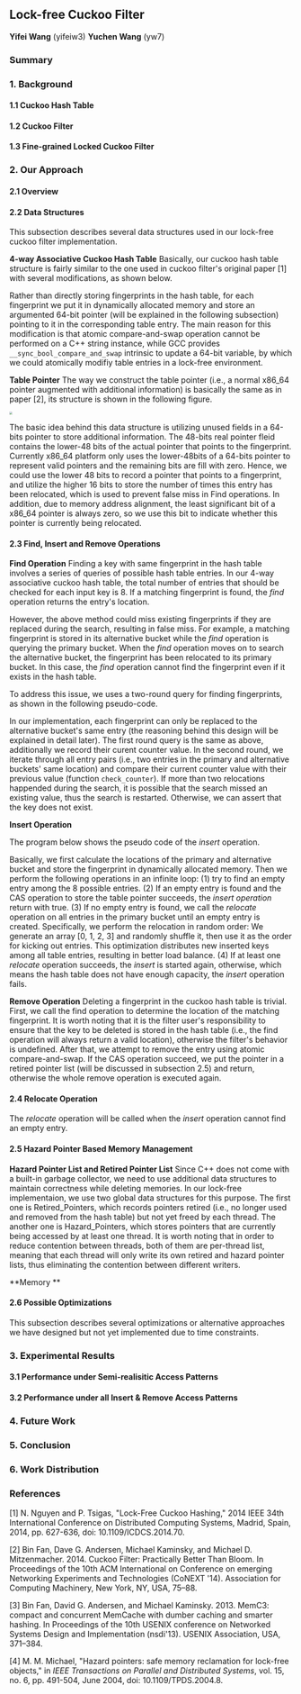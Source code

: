 ## Lock-free Cuckoo Filter

**Yifei Wang** (yifeiw3)
**Yuchen Wang** (yw7)

### Summary

### 1. Background

#### 1.1 Cuckoo Hash Table

#### 1.2 Cuckoo Filter

#### 1.3 Fine-grained Locked Cuckoo Filter

### 2. Our Approach

#### 2.1 Overview

#### 2.2 Data Structures
This subsection describes several data structures used in our lock-free cuckoo filter implementation.

**4-way Associative Cuckoo Hash Table**
Basically, our cuckoo hash table structure is fairly similar to the one used in cuckoo filter's original paper [1] with several modifications, as shown below.

Rather than directly storing fingerprints in the hash table, for each fingerprint we put it in dynamically allocated memory and store an argumented 64-bit pointer (will be explained in the following subsection) pointing to it in the corresponding table entry. The main reason for this modification is that atomic compare-and-swap operation cannot be performed on a C++ string instance, while GCC provides `__sync_bool_compare_and_swap` intrinsic to update a 64-bit variable, by which we could atomically modifiy table entries in a lock-free environment.

**Table Pointer**
The way we construct the table pointer (i.e., a normal x86_64 pointer augmented with additional information) is basically the same as in paper [2], its structure is shown in the following figure. 

<img src="/Users/xsxsz/Desktop/15618/project/pic/pointer.png" style="zoom:30%" />

The basic idea behind this data structure is utilizing unused fields in a 64-bits pointer to store additional information. The 48-bits real pointer fleid contains the lower-48 bits of the actual pointer that points to the fingerprint. Currently x86_64 platform only uses the lower-48bits of a 64-bits pointer to represent valid pointers and the remaining bits are fill with zero. Hence, we could  use the lower 48 bits to record a pointer that points to a fingerprint, and utilize the higher 16 bits to store the number of times this entry has been relocated, which is used to prevent false miss in Find operations. In addition, due to memory address alignment, the least significant bit of a x86_64 pointer is always zero, so we use this bit to indicate whether this pointer is currently being relocated. 

#### 2.3 Find, Insert and Remove Operations

**Find Operation**
Finding a key with same fingerprint in the hash table involves a series of queries of possible hash table entries. In our 4-way associative cuckoo hash table, the total number of entries that should be checked for each input key is 8. If a matching fingerprint is found, the *find* operation returns the entry's location.

However, the above method could miss existing fingerprints if they are replaced during the search, resulting in false miss. For example, a matching fingerprint is stored in its alternative bucket while the *find* operation is querying the primary bucket. When the *find* operation moves on to search the alternative bucket, the fingerprint has been relocated to its primary bucket. In this case, the *find* operation cannot find the fingerprint even if it exists in the hash table.

To address this issue, we uses a two-round query for finding fingerprints, as shown in the following pseudo-code.



In our implementation, each fingerprint can only be replaced to the alternative bucket's same entry (the reasoning behind this design will be explained in detail later). The first round query is the same as above, additionally we record their curent counter value. In the second round, we iterate through all entry pairs (i.e., two entries in the primary and alternative buckets' same location) and compare their current counter value with their previous value (function `check_counter`). If more than two relocations happended during the search, it is possible that the search missed an existing value, thus the search is restarted. Otherwise, we can assert that the key does not exist.

**Insert Operation**

The program below shows the pseudo code of the *insert* operation. 


Basically, we first calculate the locations of the primary and alternative bucket and store the fingerprint in dynamically allocated memory. Then we perform the following operations in an infinite loop: (1) try to find an empty entry among the 8 possible entries. (2) If an empty entry is found and the CAS operation to store the table pointer succeeds, the *insert operation* return with true. (3) If no empty entry is found, we call the *relocate* operation on all entries in the primary bucket until an empty entry is created. Specifically, we perform the relocation in random order: We generate an array [0, 1, 2, 3] and randomly shuffle it, then use it as the order for kicking out entries. This optimization distributes new inserted keys among all table entries, resulting in better load balance. (4) If at least one *relocate* operation succeeds, the *insert* is started again, otherwise, which means the hash table does not have enough capacity, the *insert* operation fails. 

**Remove Operation**
Deleting a fingerprint in the cuckoo hash table is trivial. First, we call the find operation to determine the location of the matching fingerprint. It is worth noting that it is the filter user's responsibility to ensure that the key to be deleted is stored in the hash table (i.e., the find operation will always return a valid location), otherwise the filter's behavior is undefined. After that, we attempt to remove the entry using atomic compare-and-swap. If the CAS operation succeed, we put the pointer in a retired pointer list (will be discussed in subsection 2.5) and return, otherwise the whole remove operation is executed again.

#### 2.4 Relocate Operation
The *relocate* operation will be called when the *insert* operation cannot find an empty entry. 


#### 2.5 Hazard Pointer Based Memory Management

**Hazard Pointer List and Retired Pointer List**
Since C++ does not come with a built-in garbage collector, we need to use additional data structures to maintain correctness while deleting memories. In our lock-free implementaion, we use two global data structures for this purpose. The first one is Retired_Pointers, which records pointers retired (i.e., no longer used and removed from the hash table) but not yet freed by each thread. The another one is Hazard_Pointers, which stores pointers that are currently being accessed by at least one thread. It is worth noting that in order to reduce contention between threads, both of them are per-thread list, meaning that each thread will only write its own retired and hazard pointer lists, thus eliminating the contention between different writers.

**Memory **

#### 2.6 Possible Optimizations
This subsection describes several optimizations or alternative approaches we have designed but not yet implemented due to time constraints.

### 3. Experimental Results

#### 3.1 Performance under Semi-realisitic Access Patterns

#### 3.2 Performance under all Insert & Remove Access Patterns


### 4. Future Work

### 5. Conclusion

### 6. Work Distribution

### References

[1] N. Nguyen and P. Tsigas, "Lock-Free Cuckoo Hashing," 2014 IEEE 34th International Conference on Distributed Computing Systems, Madrid, Spain, 2014, pp. 627-636, doi: 10.1109/ICDCS.2014.70.

[2] Bin Fan, Dave G. Andersen, Michael Kaminsky, and Michael D. Mitzenmacher. 2014. Cuckoo Filter: Practically Better Than Bloom. In Proceedings of the 10th ACM International on Conference on emerging Networking Experiments and Technologies (CoNEXT '14). Association for Computing Machinery, New York, NY, USA, 75–88.

[3] Bin Fan, David G. Andersen, and Michael Kaminsky. 2013. MemC3: compact and concurrent MemCache with dumber caching and smarter hashing. In Proceedings of the 10th USENIX conference on Networked Systems Design and Implementation (nsdi'13). USENIX Association, USA, 371–384.

[4] M. M. Michael, "Hazard pointers: safe memory reclamation for lock-free objects," in *IEEE Transactions on Parallel and Distributed Systems*, vol. 15, no. 6, pp. 491-504, June 2004, doi: 10.1109/TPDS.2004.8.

